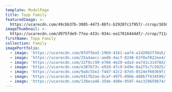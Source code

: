 ```yaml
---
template: ModelPage
title: Topp Family
featuredImage: >-
  https://ucarecdn.com/49cbb37b-3085-4473-88fc-b29207c1f957/-/crop/1650x852/0,80/-/preview/
imageThumbnail: >-
  https://ucarecdn.com/d975fde9-77ea-433c-934c-ea17816444df/-/crop/711x1048/22,0/-/preview/
firstName: Topp Family
collection: Family
imagePortfolio:
  - image: 'https://ucarecdn.com/8fdf5ba5-19b9-4161-aaf4-a1d2092f39a5/'
  - image: 'https://ucarecdn.com/25a4aecc-aedb-4acf-8248-63f0af022ee4/'
  - image: 'https://ucarecdn.com/32f9cc99-e766-4e29-ada3-ea741c31478d/'
  - image: 'https://ucarecdn.com/e387b73c-e93d-4fc9-b49e-8a2f5c7c5925/'
  - image: 'https://ucarecdn.com/9a8c55e2-f4d7-42c2-87e5-0524ef60369f/'
  - image: 'https://ucarecdn.com/641fb2ae-8caf-4975-89bb-488b7f434599/'
  - image: 'https://ucarecdn.com/139eca46-35de-4d0e-9597-4ac329659874/'
---
```



